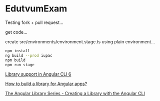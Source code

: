 # EdutvumExam
Testing fork + pull request...
<!-- Disabling for now, since TravisCI is failing for some reason.

[![Build Status](https://travis-ci.org/Tattvum/edutvum-exam.svg?branch=master)](https://travis-ci.org/Tattvum/edutvum-exam)

[![Coverage Status](https://coveralls.io/repos/github/Tattvum/edutvum-exam/badge.svg?branch=master)](https://coveralls.io/github/Tattvum/edutvum-exam?branch=master)

-->

get code...

create src/environments/environment.stage.ts using plain environment...

```sh
npm install
ng build --prod iupac
npm build 
npm run stage
```

[Library support in Angular CLI 6](https://github.com/angular/angular-cli/wiki/stories-create-library)

[How to build a library for Angular apps?](https://medium.com/@tomsu/how-to-build-a-library-for-angular-apps-4f9b38b0ed11)

[The Angular Library Series - Creating a Library with the Angular CLI](https://blog.angularindepth.com/creating-a-library-in-angular-6-87799552e7e5)

